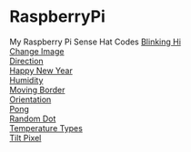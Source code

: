 # RaspberryPi
My Raspberry Pi Sense Hat Codes
<a href = "https://mathmaster123.github.io/RaspberryPi/BlinkingHi.html">Blinking Hi</a>
<br>
<a href ="https://mathmaster123.github.io/RaspberryPi/ChangeImage.html">Change Image</a>
<br>
<a href ="https://mathmaster123.github.io/RaspberryPi/Direction.html">Direction</a>
<br>
<a href ="https://mathmaster123.github.io/RaspberryPi/HappyNewYear.html">Happy New Year</a>
<br>
<a href ="https://mathmaster123.github.io/RaspberryPi/HumidityDots.html">Humidity</a>
<br>
<a href ="https://mathmaster123.github.io/RaspberryPi/MovingBorder.html">Moving Border</a>
<br>
<a href ="https://mathmaster123.github.io/RaspberryPi/Orientation.html">Orientation</a>
<br>
<a href ="https://mathmaster123.github.io/RaspberryPi/Pong.html">Pong</a>
<br>
<a href ="https://mathmaster123.github.io/RaspberryPi/RandomDot.html">Random Dot</a>
<br>
<a href ="https://mathmaster123.github.io/RaspberryPi/TemperatureTypes.html">Temperature Types</a>
<br>
<a href ="https://mathmaster123.github.io/RaspberryPi/TiltPixel.html">Tilt Pixel</a>
<br>

